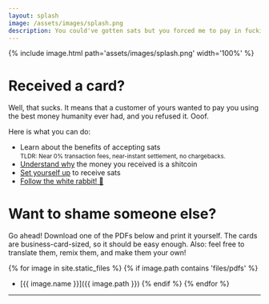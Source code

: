 ```yaml
---
layout: splash
image: /assets/images/splash.png
description: You could've gotten sats but you forced me to pay in fucking shitcoins instead.
---
```


{% include image.html path='assets/images/splash.png' width='100%' %}

# Received a card?

Well, that sucks. It means that a customer of yours wanted to pay you using the best money humanity ever had, and you refused it. Ooof.

Here is what you can do:

- Learn about the benefits of accepting sats<br/>
  <small>TLDR: Near 0% transaction fees, near-instant settlement, no chargebacks.</small>
- [Understand why][wtf] the money you received is a shitcoin
- [Set yourself up][local] to receive sats
- [Follow the white rabbit! 🐇][br]

[wtf]: https://wtfhappenedin1971.com/
[local]: https://bitcoinforlocalbusiness.com/
[br]: https://bitcoin-resources.com

# Want to shame someone else?

Go ahead! Download one of the PDFs below and print it yourself. The cards are business-card-sized, so it should be easy enough. Also: feel free to translate them, remix them, and make them your own!

{% for image in site.static_files %}
{% if image.path contains 'files/pdfs' %}
- [{{ image.name }}]({{ image.path }})
{% endif %}
{% endfor %}



---
